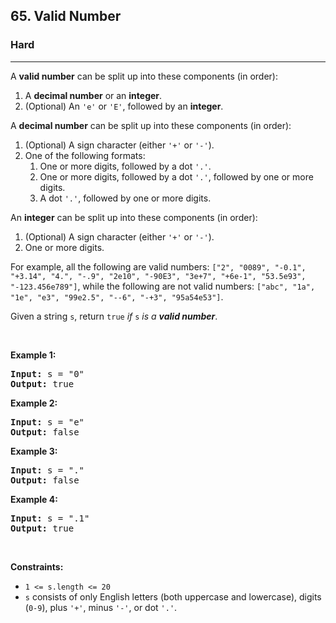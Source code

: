 <h2>65. Valid Number</h2><h3>Hard</h3><hr><div><p>A <strong>valid number</strong> can be split up into these components (in order):</p>

<ol>
	<li>A <strong>decimal number</strong> or an <strong>integer</strong>.</li>
	<li>(Optional) An <code>'e'</code> or <code>'E'</code>, followed by an <strong>integer</strong>.</li>
</ol>

<p>A <strong>decimal number</strong> can be split up into these components (in order):</p>

<ol>
	<li>(Optional) A sign character (either <code>'+'</code> or <code>'-'</code>).</li>
	<li>One of the following formats:
	<ol>
		<li>One or more digits, followed by a dot <code>'.'</code>.</li>
		<li>One or more digits, followed by a dot <code>'.'</code>, followed by one or more digits.</li>
		<li>A dot <code>'.'</code>, followed by one or more digits.</li>
	</ol>
	</li>
</ol>

<p>An <strong>integer</strong> can be split up into these components (in order):</p>

<ol>
	<li>(Optional) A sign character (either <code>'+'</code> or <code>'-'</code>).</li>
	<li>One or more digits.</li>
</ol>

<p>For example, all the following are valid numbers: <code>["2", "0089", "-0.1", "+3.14", "4.", "-.9", "2e10", "-90E3", "3e+7", "+6e-1", "53.5e93", "-123.456e789"]</code>, while the following are not valid numbers: <code>["abc", "1a", "1e", "e3", "99e2.5", "--6", "-+3", "95a54e53"]</code>.</p>

<p>Given a string <code>s</code>, return <code>true</code><em> if </em><code>s</code><em> is a <strong>valid number</strong></em>.</p>

<p>&nbsp;</p>
<p><strong>Example 1:</strong></p>

<pre><strong>Input:</strong> s = "0"
<strong>Output:</strong> true
</pre>

<p><strong>Example 2:</strong></p>

<pre><strong>Input:</strong> s = "e"
<strong>Output:</strong> false
</pre>

<p><strong>Example 3:</strong></p>

<pre><strong>Input:</strong> s = "."
<strong>Output:</strong> false
</pre>

<p><strong>Example 4:</strong></p>

<pre><strong>Input:</strong> s = ".1"
<strong>Output:</strong> true
</pre>

<p>&nbsp;</p>
<p><strong>Constraints:</strong></p>

<ul>
	<li><code>1 &lt;= s.length &lt;= 20</code></li>
	<li><code>s</code> consists of only English letters (both uppercase and lowercase), digits (<code>0-9</code>), plus <code>'+'</code>, minus <code>'-'</code>, or dot <code>'.'</code>.</li>
</ul>
</div>